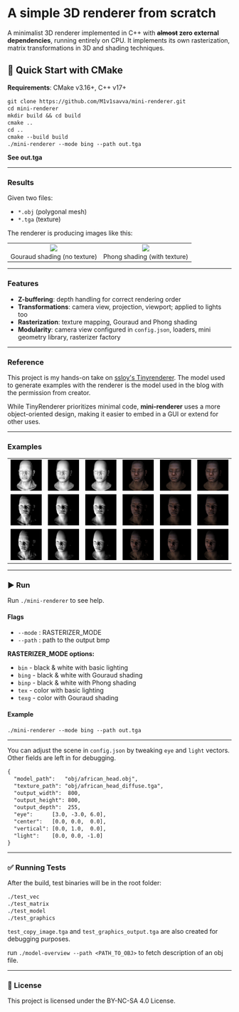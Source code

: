 # A simple 3D renderer from scratch

A minimalist 3D renderer implemented in C++ with **~~almost~~ zero external dependencies**, running entirely on CPU. 
It implements its own rasterization, matrix transformations in 3D and shading techniques.

## 🚀 Quick Start with CMake

**Requirements**: CMake v3.16+, C++ v17+

```
git clone https://github.com/M1v1savva/mini-renderer.git
cd mini-renderer
mkdir build && cd build
cmake ..
cd ..
cmake --build build
./mini-renderer --mode bing --path out.tga
```
**See out.tga**

---

### Results 

Given two files:  
- `*.obj` (polygonal mesh)  
- `*.tga` (texture)  

The renderer is producing images like this:

<table>
<tr>
  <td style="text-align: center;">
    <img src="https://user-images.githubusercontent.com/18361541/176958840-88824e83-50db-422e-99c9-c3ed93a92aae.png" width="400"/><br>
    Gouraud shading (no texture)
  </td>
  <td style="text-align: center;">
    <img src="https://user-images.githubusercontent.com/18361541/176958850-28f0d030-ef70-47a9-8d0f-6315c3b9210d.png" width="400"/><br>
    Phong shading (with texture)
  </td>
</tr>
</table>

---

### Features

- **Z-buffering**: depth handling for correct rendering order  
- **Transformations**: camera view, projection, viewport; applied to lights too  
- **Rasterization**: texture mapping, Gouraud and Phong shading
- **Modularity**: camera view configured in `config.json`, loaders, mini geometry library, rasterizer factory

---

### Reference

This project is my hands-on take on [ssloy's Tinyrenderer](https://github.com/ssloy/tinyrenderer/wiki). The model used to generate examples with the renderer is the model used in the blog with the permission from creator.  

While TinyRenderer prioritizes minimal code, **mini-renderer** uses a more object-oriented design, making it easier to embed in a GUI or extend for other uses. 

---

### Examples

<table>
<tr>
  <td style="text-align: center;">
    <img src="examples/1-bin.bmp" width="400"/><br>
  </td>
  <td style="text-align: center;">
    <img src="examples/1-bing.bmp" width="400"/><br>
  </td>
  <td style="text-align: center;">
    <img src="examples/1-binp.bmp" width="400"/><br>
  </td>
  <td style="text-align: center;">
    <img src="examples/1-tex.bmp" width="400"/><br>
  </td>
  <td style="text-align: center;">
    <img src="examples/1-texg.bmp" width="400"/><br>
  </td>
  <td style="text-align: center;">
    <img src="examples/1-texp.bmp" width="400"/><br>
  </td>
</tr>
<tr>
  <td style="text-align: center;">
    <img src="examples/2-bin.bmp" width="400"/><br>
  </td>
  <td style="text-align: center;">
    <img src="examples/2-bing.bmp" width="400"/><br>
  </td>
  <td style="text-align: center;">
    <img src="examples/2-binp.bmp" width="400"/><br>
  </td>
  <td style="text-align: center;">
    <img src="examples/2-tex.bmp" width="400"/><br>
  </td>
  <td style="text-align: center;">
    <img src="examples/2-texg.bmp" width="400"/><br>
  </td>
  <td style="text-align: center;">
    <img src="examples/2-texp.bmp" width="400"/><br>
  </td>
</tr>
<tr>
  <td style="text-align: center;">
    <img src="examples/3-bin.bmp" width="400"/><br>
  </td>
  <td style="text-align: center;">
    <img src="examples/3-bing.bmp" width="400"/><br>
  </td>
  <td style="text-align: center;">
    <img src="examples/3-binp.bmp" width="400"/><br>
  </td>
  <td style="text-align: center;">
    <img src="examples/3-tex.bmp" width="400"/><br>
  </td>
  <td style="text-align: center;">
    <img src="examples/3-texg.bmp" width="400"/><br>
  </td>
  <td style="text-align: center;">
    <img src="examples/3-texp.bmp" width="400"/><br>
  </td>
</tr>
</table>

---

### ▶️ Run

Run `./mini-renderer` to see help.

#### Flags

- `--mode` : RASTERIZER_MODE  
- `--path` : path to the output bmp    

**RASTERIZER_MODE options:**

- `bin`   - black & white with basic lighting  
- `bing`  - black & white with Gouraud shading  
- `binp`  - black & white with Phong shading  
- `tex`   - color with basic lighting  
- `texg`  - color with Gouraud shading 

#### Example
```
./mini-renderer --mode bing --path out.tga
```

---

You can adjust the scene in `config.json` by tweaking `eye` and `light` vectors. Other fields are left in for debugging.

```
{
  "model_path":   "obj/african_head.obj",
  "texture_path": "obj/african_head_diffuse.tga",
  "output_width":  800,
  "output_height": 800,
  "output_depth":  255,
  "eye":      [3.0, -3.0, 6.0],
  "center":   [0.0, 0.0,  0.0],
  "vertical": [0.0, 1.0,  0.0],
  "light":    [0.0, 0.0, -1.0]
}
```

---

### ✅ Running Tests

After the build, test binaries will be in the root folder:

```
./test_vec
./test_matrix
./test_model
./test_graphics
```

```test_copy_image.tga``` and ```test_graphics_output.tga``` are also created for debugging purposes. 

run ```./model-overview --path <PATH_TO_OBJ>``` to fetch description of an obj file.

---

### 📝 License

This project is licensed under the BY-NC-SA 4.0 License.

